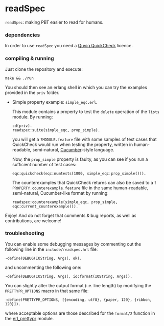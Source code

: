 readSpec
========

`readSpec`: making PBT easier to read for humans.

### dependencies

In order to use `readSpec` you need a [Quviq QuickCheck](http://www.quviq.com)
licence.

### compiling & running

Just clone the repository and execute:

    make && ./run

You should then see an erlang shell in which you can try the examples provided
in the `priv` folder.

* Simple property example: `simple_eqc.erl`.

   This module contains a property to test the `delete` operation of the `lists`
   module. By running:

    ````
    cd(priv).
    readspec:suite(simple_eqc, prop_simple).
    ````

   you will get a `?MODULE.feature` file with some samples of test cases that
   QuickCheck would run when testing the property, written in human-readable,
   semi-natural, [Cucumber](http://cukes.info/)-style language.

   Now, the `prop_simple` property is faulty, as you can see if you run a
   sufficient number of test cases:

    ````
    eqc:quickcheck(eqc:numtests(1000, simple_eqc:prop_simple())).
    ````

   The counterexamples that QuickCheck returns can also be saved to a
   `?PROPERTY.counterexample.feature` file in the same human-readable,
   semi-natural, Cucumber-like format by running:

    ````
    readspec:counterexample(simple_eqc, prop_simple, eqc:current_counterexample()).
    ````

Enjoy! And do not forget that comments & bug reports, as well as contributions,
are welcome!

### troubleshooting

You can enable some debugging messages by commenting out the following line in
the `include/readspec.hrl` file:

    -define(DEBUG(IOString, Args), ok).

and uncommenting the following one:

    -define(DEBUG(IOString, Args), io:format(IOString, Args)).

You can slightly alter the output format (i.e. line length) by modifying the
`PRETTYPR_OPTIONS` macro in that same file:

    -define(PRETTYPR_OPTIONS, [{encoding, utf8}, {paper, 120}, {ribbon, 120}]).

where acceptable options are those described for the `format/2` function in the
[erl_prettypr](http://erlang.org/doc/man/erl_prettypr.html) module.
